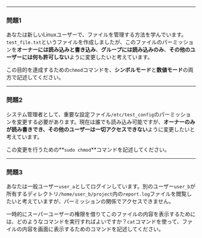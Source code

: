 
---

### 問題1

あなたは新しいLinuxユーザーで、ファイルを管理する方法を学んでいます。`test_file.txt`というファイルを作成しましたが、このファイルのパーミッションを**オーナーには読み込みと書き込み**、**グループには読み込みのみ**、**その他のユーザーには何も許可しない**ように変更したいと考えています。

この目的を達成するための`chmod`コマンドを、**シンボルモード**と**数値モード**の両方で記述してください。

---

### 問題2

システム管理者として、重要な設定ファイル`/etc/test_config`のパーミッションを変更する必要があります。現在は誰でも読み込み可能ですが、**オーナーのみが読み書きでき、その他のユーザーは一切アクセスできない**ように変更したいと考えています。

この変更を行うための**`sudo chmod`**コマンドを記述してください。

---

### 問題3

あなたは一般ユーザー`user_a`としてログインしています。別のユーザー`user_b`が所有するディレクトリ`/home/user_b/project`内の`report.log`ファイルを閲覧したいと考えていますが、パーミッションの関係でアクセスできません。

一時的にスーパーユーザーの権限を借りてこのファイルの内容を表示するためには、どのようなコマンドを実行すればよいですか？`cat`コマンドを使って、ファイルの内容を画面に表示するためのコマンドを記述してください。